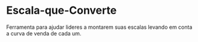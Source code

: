 # Escala-que-Converte
Ferramenta para ajudar lideres a montarem suas escalas levando em conta a curva de venda de cada um.

